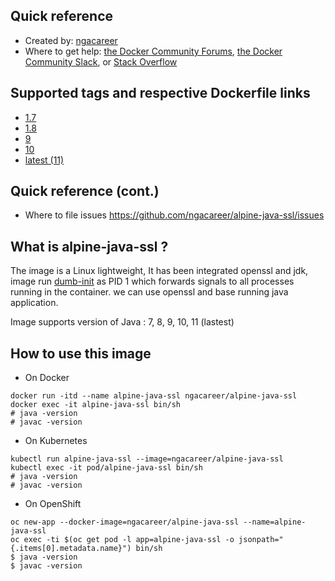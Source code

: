 ## Quick reference
- Created by: <a href="https://github.com/ngacareer">ngacareer</a>
- Where to get help: <a href="https://forums.docker.com/">the Docker Community Forums</a>, <a href="https://dockr.ly/slack">the Docker Community Slack</a>, or <a href="https://stackoverflow.com/search?tab=newest&amp;q=docker">Stack Overflow</a>

## Supported tags and respective Dockerfile links
- <a href="https://github.com/ngacareer/alpine-java-ssl/blob/1.7/Dockerfile">1.7</a>
- <a href="https://github.com/ngacareer/alpine-java-ssl/blob/1.8/Dockerfile">1.8</a>
- <a href="https://github.com/ngacareer/alpine-java-ssl/blob/9/Dockerfile">9</a>
- <a href="https://github.com/ngacareer/alpine-java-ssl/blob/10/Dockerfile">10</a>
- <a href="https://github.com/ngacareer/alpine-java-ssl/blob/main/Dockerfile">latest (11)</a>

## Quick reference (cont.)
- Where to file issues <a href="https://github.com/ngacareer/alpine-java-ssl/issues">https://github.com/ngacareer/alpine-java-ssl/issues</a>

## What is alpine-java-ssl ? 

The image is a Linux lightweight, It has been integrated openssl and jdk, image run <a href="https://github.com/Yelp/dumb-init">dumb-init</a> as PID 1 which forwards signals to all processes running in the container. we can use openssl and base running java application.

Image supports version of Java : 7, 8, 9, 10, 11 (lastest)

## How to use this image
- On Docker 
```
docker run -itd --name alpine-java-ssl ngacareer/alpine-java-ssl
docker exec -it alpine-java-ssl bin/sh
# java -version
# javac -version
 ```
- On Kubernetes
 ```
kubectl run alpine-java-ssl --image=ngacareer/alpine-java-ssl
kubectl exec -it pod/alpine-java-ssl bin/sh
# java -version
# javac -version
 ```
- On OpenShift
 ```
oc new-app --docker-image=ngacareer/alpine-java-ssl --name=alpine-java-ssl
oc exec -ti $(oc get pod -l app=alpine-java-ssl -o jsonpath="{.items[0].metadata.name}") bin/sh
$ java -version
$ javac -version
 ```
